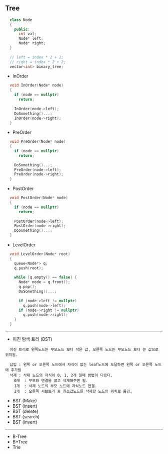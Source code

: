 ## Tree


```cpp
  class Node
  {
    public:
      int val;
      Node* left;
      Node* right;
  }
  
  // left = index * 2 + 1;
  // right = index * 2 + 2;
  vector<int> binary_tree;
```

  - InOrder
```cpp
  void InOrder(Node* node) 
  {
    if (node == nullptr)
      return;
    
    InOrder(node->left);
    DoSomething()...;
    InOrder(node->right);
  }
```
  - PreOrder
```cpp
  void PreOrder(Node* node) 
  {
    if (node == nullptr)
      return;
    
    DoSomething()...;
    PreOrder(node->left);
    PreOrder(node->right);
  }
```
  - PostOrder
```cpp
  void PostOrder(Node* node) 
  {
    if (node == nullptr)
      return;
    
    PostOrder(node->left);
    PostOrder(node->right);
    DoSomething()...;
  }
```

  - LevelOrder
```cpp
  void LevelOrder(Node* root)
  {
    queue<Node*> q;
    q.push(root);
    
    while (q.empty() == false) {
      Node* node = q.front();
      q.pop();
      DoSomething()...;
      
      if (node->left != nullptr)
        q.push(node->left);
      if (node->right != nullptr)
        q.push(node->right);
    }
  }
```
--------------------------------------------------------------------------------
- 이진 탐색 트리 (BST)
```
  이진 트리로 왼쪽노드는 부모노드 보다 작은 값, 오른쪽 노드는 부모노드 보다 큰 값으로 위치됨.
  
  삽입 : 왼쪽 or 오른쪽 노드에서 자식이 없는 leaf노드에 도달하면 왼쪽 or 오른쪽 노드에 추가됨
  삭제 : 삭제 노드의 자식이 0, 1, 2개 일때 방법이 다르다.
    0개  : 부모와 연결을 끊고 삭제해주면 됨.
    1개  : 삭제 노드의 부모 노드에 자식노드 연결.
    2개  : 오른쪽 서브트리 중 최소값노드를 삭제할 노드의 위치로 옮김.    
```
- BST (Make)
- BST (insert)
- BST (delete)
- BST (search)
- BST (invert)

--------------------------------------------------------------------------------
- B-Tree
- B+Tree
- Trie

